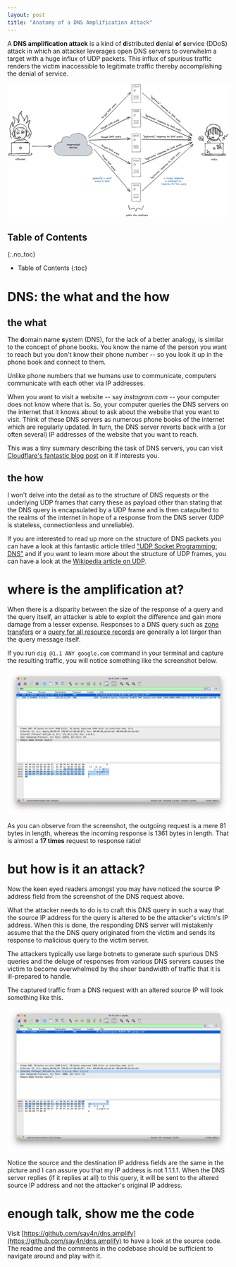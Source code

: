 ```yaml
---
layout: post
title: "Anatomy of a DNS Amplification Attack"
---
```


A **DNS amplification attack** is a kind of **d**istributed **d**enial **o**f **s**ervice (DDoS) attack in which an
attacker leverages open DNS servers to overwhelm a target with a huge influx of UDP packets.
This influx of spurious traffic renders the victim inaccessible to legitimate traffic thereby accomplishing the denial
of service.

![DNS amplification attack](/images/dns-amplification.png)

## Table of Contents
{:.no_toc}

* Table of Contents
{:toc}

# **DNS**: the what and the how

## the what

The **d**omain **n**ame **s**ystem (DNS), for the lack of a better analogy, is similar to the concept of phone books.
You know the name of the person you want to reach but you don't know their phone number -- so you look it up in the
phone book and connect to them.

Unlike phone numbers that we humans use to communicate, computers communicate with each other via IP addresses.

When you want to visit a website -- say _instagram.com_ -- your computer does not know where that is.
So, your computer queries the DNS servers on the internet that it knows about to ask about the website that you want to
visit.
Think of these DNS servers as numerous phone books of the internet which are regularly updated.
In turn, the DNS server reverts back with a (or often several) IP addresses of the website that you want to reach.

This was a tiny summary describing the task of DNS servers, you can visit [Cloudflare's fantastic blog
post](https://www.cloudflare.com/en-in/learning/dns/what-is-dns/) on it if interests you.

## the how

I won't delve into the detail as to the structure of DNS requests or the underlying UDP frames that carry these as
payload other than stating that the DNS query is encapsulated by a UDP frame and is then catapulted to the realms of
the internet in hope of a response from the DNS server (UDP is stateless, connectionless and unreliable).

If you are interested to read up more on the structure of DNS packets you can have a look at this fantastic article
titled ["UDP Socket Programming: DNS"](https://w3.cs.jmu.edu/kirkpams/OpenCSF/Books/csf/html/UDPSockets.html) and if
you want to learn more about the structure of UDP frames, you can have a look at the
[Wikipedia article on UDP](https://en.wikipedia.org/wiki/User_Datagram_Protocol#UDP_datagram_structure).


# where is the **amplification** at?

When there is a disparity between the size of the response of a query and the query itself, an attacker is able to
exploit the difference and gain more damage from a lesser expense.
Responses to a DNS query such as [zone transfers](https://www.ietf.org/rfc/rfc1035.html#section-3.2.3) or a [query for all resource records](https://datatracker.ietf.org/doc/html/rfc8482#section-2) are generally
a lot larger than the query message itself.

If you run `dig @1.1 ANY google.com` command in your terminal and capture the resulting traffic, you will notice
something like the screenshot below.

![Output of the command `dig @1.1 ANY google.com`](/images/dns-any-google.png)

As you can observe from the screenshot, the outgoing request is a mere 81 bytes in length, whereas the incoming
response is 1361 bytes in length.
That is almost a **17 times** request to response ratio!

# but how is it an **attack**?

Now the keen eyed readers amongst you may have noticed the source IP address field from the screenshot of the DNS
request above.

What the attacker needs to do is to craft this DNS query in such a way that the source IP address for the query is
altered to be the attacker's victim's IP address.
When this is done, the responding DNS server will mistakenly assume that the the DNS query originated from the victim
and sends its response to malicious query to the victim server.

The attackers typically use large botnets to generate such spurious DNS queries and the deluge of responses from
various DNS servers causes the victim to become overwhelmed by the sheer bandwidth of traffic that it is ill-prepared
to handle.

The captured traffic from a DNS request with an altered source IP will look something like this.

![Malicious DNS request](/images/dns-any-google-forged.png)

Notice the source and the destination IP address fields are the same in the picture and I can assure you that my IP
address is not 1.1.1.1.
When the DNS server replies (if it replies at all) to this query, it will be sent to the altered source IP address and
not the attacker's original IP address.


# enough talk, show me the **code**

Visit [https://github.com/say4n/dns.amplify](https://github.com/say4n/dns.amplify) to have a look at the source code.
The readme and the comments in the codebase should be sufficient to navigate around and play with it.
